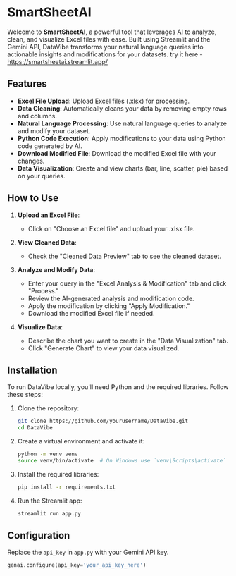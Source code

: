 # SmartSheetAI

Welcome to **SmartSheetAI**, a powerful tool that leverages AI to analyze, clean, and visualize Excel files with ease. Built using Streamlit and the Gemini API, DataVibe transforms your natural language queries into actionable insights and modifications for your datasets.
try it here - https://smartsheetai.streamlit.app/

## Features

- **Excel File Upload**: Upload Excel files (.xlsx) for processing.
- **Data Cleaning**: Automatically cleans your data by removing empty rows and columns.
- **Natural Language Processing**: Use natural language queries to analyze and modify your dataset.
- **Python Code Execution**: Apply modifications to your data using Python code generated by AI.
- **Download Modified File**: Download the modified Excel file with your changes.
- **Data Visualization**: Create and view charts (bar, line, scatter, pie) based on your queries.

## How to Use

1. **Upload an Excel File**:
   - Click on "Choose an Excel file" and upload your .xlsx file.

2. **View Cleaned Data**:
   - Check the "Cleaned Data Preview" tab to see the cleaned dataset.

3. **Analyze and Modify Data**:
   - Enter your query in the "Excel Analysis & Modification" tab and click "Process."
   - Review the AI-generated analysis and modification code.
   - Apply the modification by clicking "Apply Modification."
   - Download the modified Excel file if needed.

4. **Visualize Data**:
   - Describe the chart you want to create in the "Data Visualization" tab.
   - Click "Generate Chart" to view your data visualized.

## Installation

To run DataVibe locally, you'll need Python and the required libraries. Follow these steps:

1. Clone the repository:
    ```bash
    git clone https://github.com/yourusername/DataVibe.git
    cd DataVibe
    ```

2. Create a virtual environment and activate it:
    ```bash
    python -m venv venv
    source venv/bin/activate  # On Windows use `venv\Scripts\activate`
    ```

3. Install the required libraries:
    ```bash
    pip install -r requirements.txt
    ```

4. Run the Streamlit app:
    ```bash
    streamlit run app.py
    ```

## Configuration

Replace the `api_key` in `app.py` with your Gemini API key.

```python
genai.configure(api_key='your_api_key_here')

